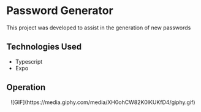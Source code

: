 # Password Generator

This project was developed to assist in the generation of new passwords

## Technologies Used

* Typescript
* Expo

## Operation

<center>![GIF](https://media.giphy.com/media/XH0ohCW82K0lKUKfD4/giphy.gif)</center>
